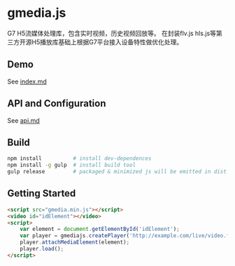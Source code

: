 gmedia.js
=========

G7 H5流媒体处理库，包含实时视频，历史视频回放等。
在封装flv.js hls.js等第三方开源H5播放库基础上根据G7平台接入设备特性做优化处理。

## Demo
See [index.md](demo/index.md)

## API and Configuration
See [api.md](docs/api.md)

## Build

```bash
npm install          # install dev-dependences
npm install -g gulp  # install build tool
gulp release         # packaged & minimized js will be emitted in dist folder
```

## Getting Started

```html
<script src="gmedia.min.js"></script>
<video id="idElement"></video>
<script>
    var element = document.getElementById('idElement');
    var player = gmediajs.createPlayer('http://example.com/live/video.flv');
    player.attachMediaElement(element);
    player.load();
</script>
```